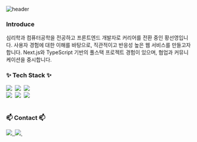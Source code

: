 
  ![header](https://capsule-render.vercel.app/api?type=waving&section=header&text=Hello%Stranger!)
<h3 > Introduce </h3>
심리학과 컴퓨터공학을 전공하고 프론트엔드 개발자로 커리어를 전환 중인 황선영입니다.  
사용자 경험에 대한 이해를 바탕으로, 직관적이고 반응성 높은 웹 서비스를 만들고자 합니다.  
Next.js와 TypeScript 기반의 풀스택 프로젝트 경험이 있으며, 협업과 커뮤니케이션을 중시합니다.  
<br>
<h3 >✨ Tech Stack ✨</h3>
<div>
  <img src="https://img.shields.io/badge/react-20232a.svg?style=for-the-badge&logo=react&logoColor=61DAFB" />&nbsp
  <img src="https://img.shields.io/badge/javascript-F7DF1E.svg?style=for-the-badge&logo=javascript&logoColor=20232a" />&nbsp
  <img src="https://img.shields.io/badge/html5-E34F26.svg?style=for-the-badge&logo=html5&logoColor=white" />&nbsp
</div>

<div>
  <img src="https://img.shields.io/badge/styled--components-DB7093?style=for-the-badge&logo=styled-components&logoColor=ffd35b" />&nbsp
  <img src="https://img.shields.io/badge/tailwindcss-1daabb.svg?style=for-the-badge&logo=tailwind-css&logoColor=white" />&nbsp
  <img src="https://img.shields.io/badge/css3-1572B6.svg?style=for-the-badge&logo=css3&logoColor=white" />&nbsp
</div>

<br>

<h3>📫 Contact 📫</h3>
<div>
  <a href="https://velog.io/@marihwang/">
    <img src="https://img.shields.io/badge/Velog-1EBC8F?style=for-the-badge&logo=velog&logoColor=white" />&nbsp
  </a>
  <a href="mailto:jwluv123@gmail.com">
    <img
      src="https://img.shields.io/badge/oka1313@gmail.com-D14836?style=for-the-badge&logo=gmail&logoColor=white"/>&nbsp
  </a>
</div>
